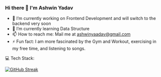 ### Hi there 👋 I'm Ashwin Yadav

- 🔭 I’m currently working on Frontend Development and will switch to the backend very soon
- 🌱 I’m currently learning Data Structure 
- 📫 How to reach me: Mail me at ashwinyaadav@gmail.com
- ⚡ Fun fact: I am more fascinated by the Gym and Workout, exercising in my free time, and listening to songs.

💻 Tech Stack:






[![GitHub Streak](http://github-readme-streak-stats.herokuapp.com?user=ashwin7455&hide_border=true&card_width=447)](https://git.io/streak-stats)
